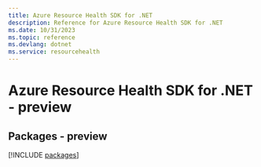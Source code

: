 ```yaml
---
title: Azure Resource Health SDK for .NET
description: Reference for Azure Resource Health SDK for .NET
ms.date: 10/31/2023
ms.topic: reference
ms.devlang: dotnet
ms.service: resourcehealth
---
```

# Azure Resource Health SDK for .NET - preview
## Packages - preview
[!INCLUDE [packages](resource-health-index.md)]
